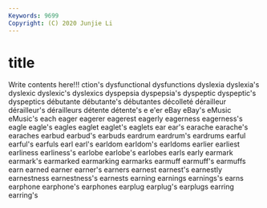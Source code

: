 ```yaml
---
Keywords: 9699
Copyright: (C) 2020 Junjie Li
---
```


# title

Write contents here!!!
ction's 
dysfunctional 
dysfunctions 
dyslexia 
dyslexia's 
dyslexic 
dyslexic's 
dyslexics 
dyspepsia 
dyspepsia's
dyspeptic 
dyspeptic's 
dyspeptics 
débutante 
débutante's 
débutantes 
décolleté 
dérailleur 
dérailleur's 
dérailleurs
détente 
détente's 
e 
e'er 
eBay 
eBay's 
eMusic 
eMusic's 
each 
eager
eagerer 
eagerest 
eagerly 
eagerness 
eagerness's 
eagle 
eagle's 
eagles 
eaglet 
eaglet's
eaglets 
ear 
ear's 
earache 
earache's 
earaches 
earbud 
earbud's 
earbuds 
eardrum
eardrum's 
eardrums 
earful 
earful's 
earfuls 
earl 
earl's 
earldom 
earldom's 
earldoms
earlier 
earliest 
earliness 
earliness's 
earlobe 
earlobe's 
earlobes 
earls 
early 
earmark
earmark's 
earmarked 
earmarking 
earmarks 
earmuff 
earmuff's 
earmuffs 
earn 
earned 
earner
earner's 
earners 
earnest 
earnest's 
earnestly 
earnestness 
earnestness's 
earnests 
earning 
earnings
earnings's 
earns 
earphone 
earphone's 
earphones 
earplug 
earplug's 
earplugs 
earring 
earring's
